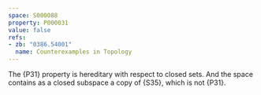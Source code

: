 ```yaml
---
space: S000088
property: P000031
value: false
refs:
- zb: "0386.54001"
  name: Counterexamples in Topology
---
```


The {P31} property is hereditary with respect to closed sets.
And the space contains as a closed subspace a copy of {S35}, which is not {P31}.

